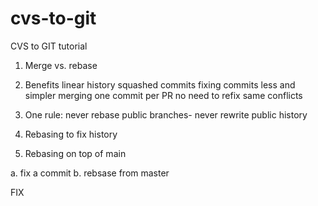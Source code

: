 # cvs-to-git
CVS to GIT tutorial

1. Merge vs. rebase

2. Benefits
   linear history
   squashed commits
   fixing commits
   less and simpler merging
   one commit per PR
   no need to refix same conflicts
   
3. One rule: never rebase public branches- never rewrite public history

4. Rebasing to fix history

5. Rebasing on top of main

a. fix a commit
b. rebsase from master



FIX
